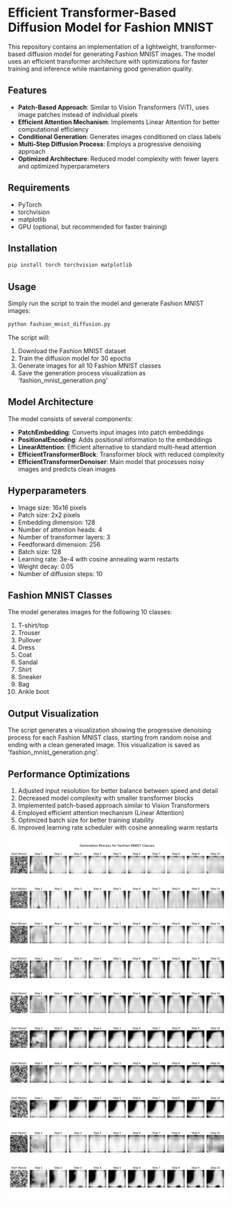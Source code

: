 # Efficient Transformer-Based Diffusion Model for Fashion MNIST

This repository contains an implementation of a lightweight, transformer-based diffusion model for generating Fashion MNIST images. The model uses an efficient transformer architecture with optimizations for faster training and inference while maintaining good generation quality.

## Features

- **Patch-Based Approach**: Similar to Vision Transformers (ViT), uses image patches instead of individual pixels
- **Efficient Attention Mechanism**: Implements Linear Attention for better computational efficiency
- **Conditional Generation**: Generates images conditioned on class labels
- **Multi-Step Diffusion Process**: Employs a progressive denoising approach
- **Optimized Architecture**: Reduced model complexity with fewer layers and optimized hyperparameters

## Requirements

- PyTorch
- torchvision
- matplotlib
- GPU (optional, but recommended for faster training)

## Installation

```bash
pip install torch torchvision matplotlib
```

## Usage

Simply run the script to train the model and generate Fashion MNIST images:

```bash
python fashion_mnist_diffusion.py
```

The script will:
1. Download the Fashion MNIST dataset
2. Train the diffusion model for 30 epochs
3. Generate images for all 10 Fashion MNIST classes
4. Save the generation process visualization as 'fashion_mnist_generation.png'

## Model Architecture

The model consists of several components:

- **PatchEmbedding**: Converts input images into patch embeddings
- **PositionalEncoding**: Adds positional information to the embeddings
- **LinearAttention**: Efficient alternative to standard multi-head attention
- **EfficientTransformerBlock**: Transformer block with reduced complexity
- **EfficientTransformerDenoiser**: Main model that processes noisy images and predicts clean images

## Hyperparameters

- Image size: 16x16 pixels
- Patch size: 2x2 pixels
- Embedding dimension: 128
- Number of attention heads: 4
- Number of transformer layers: 3
- Feedforward dimension: 256
- Batch size: 128
- Learning rate: 3e-4 with cosine annealing warm restarts
- Weight decay: 0.05
- Number of diffusion steps: 10

## Fashion MNIST Classes

The model generates images for the following 10 classes:
1. T-shirt/top
2. Trouser
3. Pullover
4. Dress
5. Coat
6. Sandal
7. Shirt
8. Sneaker
9. Bag
10. Ankle boot

## Output Visualization

The script generates a visualization showing the progressive denoising process for each Fashion MNIST class, starting from random noise and ending with a clean generated image. This visualization is saved as 'fashion_mnist_generation.png'.

## Performance Optimizations

1. Adjusted input resolution for better balance between speed and detail
2. Decreased model complexity with smaller transformer blocks
3. Implemented patch-based approach similar to Vision Transformers
4. Employed efficient attention mechanism (Linear Attention)
5. Optimized batch size for better training stability
6. Improved learning rate scheduler with cosine annealing warm restarts

![](https://github.com/ynyeh0221/fashion-mnist-generative-diffusion/blob/main/Transformer_Improved/v2/output/myplot.png)
